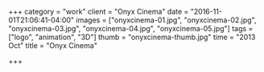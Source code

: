 +++
category = "work"
client = "Onyx Cinema"
date = "2016-11-01T21:06:41-04:00"
images = ["onyxcinema-01.jpg", "onyxcinema-02.jpg", "onyxcinema-03.jpg", "onyxcinema-04.jpg", "onyxcinema-05.jpg"]
tags = ["logo", "animation", "3D"]
thumb = "onyxcinema-thumb.jpg"
time = "2013 Oct"
title = "Onyx Cinema"

+++
